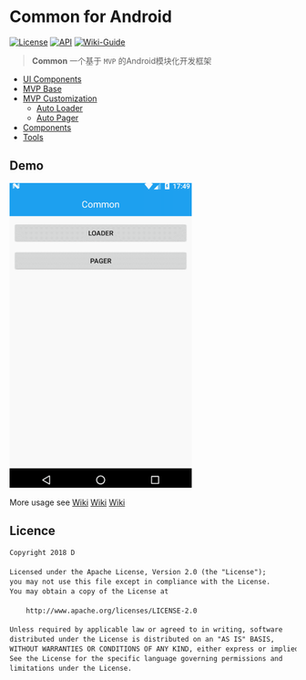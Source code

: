 # Common for Android

[![License](https://img.shields.io/badge/license-Apache%202-green.svg)](https://www.apache.org/licenses/LICENSE-2.0)
[![API](https://img.shields.io/badge/API-9%2B-green.svg?style=flat)](https://android-arsenal.com/api?level=9)
[![Wiki-Guide](https://img.shields.io/badge/Wiki-Guide-brightgreen.svg)](https://github.com/Dsiner/Common/wiki)

>**Common**  一个基于 `MVP` 的Android模块化开发框架

* [UI Components](https://github.com/Dsiner/Common/wiki)
* [MVP Base](https://github.com/Dsiner/Common/wiki)
* [MVP Customization](https://github.com/Dsiner/Common/wiki)
    * [Auto Loader](https://github.com/Dsiner/Common/wiki)
    * [Auto Pager](https://github.com/Dsiner/Common/wiki)
* [Components](https://github.com/Dsiner/Common/wiki)
* [Tools](https://github.com/Dsiner/Common/wiki)

## Demo
<p>
   <img src="https://github.com/Dsiner/Resouce/blob/master/lib/Common/common.gif" width="320" alt="Screenshot"/>
</p>

More usage see [Wiki](https://github.com/Dsiner/Common/wiki) [Wiki](https://github.com/Dsiner/Common/wiki) [Wiki](https://github.com/Dsiner/Common/wiki)

## Licence

```txt
Copyright 2018 D

Licensed under the Apache License, Version 2.0 (the "License");
you may not use this file except in compliance with the License.
You may obtain a copy of the License at

    http://www.apache.org/licenses/LICENSE-2.0

Unless required by applicable law or agreed to in writing, software
distributed under the License is distributed on an "AS IS" BASIS,
WITHOUT WARRANTIES OR CONDITIONS OF ANY KIND, either express or implied.
See the License for the specific language governing permissions and
limitations under the License.
```
